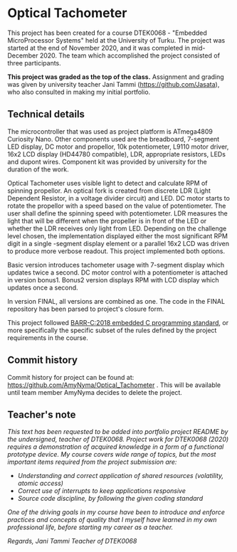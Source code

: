 # Optical Tachometer

This project has been created for a course DTEK0068 - "Embedded MicroProcessor Systems" held at the University of Turku. The project was started at the end of November 2020, and it was completed in mid-December 2020. The team which accomplished the project consisted of three participants. 

**This project was graded as the top of the class.** Assignment and grading was given by university teacher Jani Tammi (https://github.com/Jasata), who also consulted in making my initial portfolio.

## Technical details

The microcontroller that was used as project platform is ATmega4809 Curiosity Nano. Other components used are the breadboard, 7-segment LED display, DC motor and propellor, 10k potentiometer, L9110 motor driver, 16x2 LCD display (HD44780 compatible), LDR, appropriate resistors, LEDs and dupont wires. Component kit was provided by university for the duration of the work.

Optical Tachometer uses visible light to detect and calculate RPM of spinning propellor. An optical fork is created from discrete LDR (Light Dependent Resistor, in a voltage divider circuit) and LED. DC motor starts to rotate the propellor with a speed based on the value of potentiometer. The user shall define the spinning speed with potentiometer. LDR measures the light that will be different when the propeller is in front of the LED or whether the LDR receives only light from LED. Depending on the challenge level chosen, the implementation displayed either the most significant RPM digit in a single -segment display element or a parallel 16x2 LCD was driven to produce more verbose readout. This project implemented both options. 

Basic version introduces tachometer usage with 7-segment display which updates twice a second. DC motor control with a potentiometer is attached in version bonus1. Bonus2 version displays RPM with LCD display which updates once a second. 

In version FINAL, all versions are combined as one. The code in the FINAL repository has been parsed to project's closure form.

This project followed [BARR-C:2018 embedded C programming standard](https://barrgroup.com/embedded-systems/books/embedded-c-coding-standard), or more specifically the specific subset of the rules defined by the project requirements in the course.

## Commit history

Commit history for project can be found at: https://github.com/AmyNyma/Optical_Tachometer . This will be available until team member AmyNyma decides to delete the project. 

## Teacher's note

*This text has been requested to be added into portfolio project README by the undersigned, teacher of DTEK0068. Project work for DTEK0068 (2020) requires a demonstration of acquired knowledge in a form of a functional prototype device. My course covers wide range of topics, but the most important items required from the project submission are:*

 

  - *Understanding and correct application of shared resources (volatility, atomic access)*
  - *Correct use of interrupts to keep applications responsive*
  - *Source code discipline, by following the given coding standard*

 

*One of the driving goals in my course have been to introduce and enforce practices and concepts of quality that I myself have learned in my own professional life, before starting my career as a teacher.*

*Regards,
Jani Tammi
Teacher of DTEK0068*
